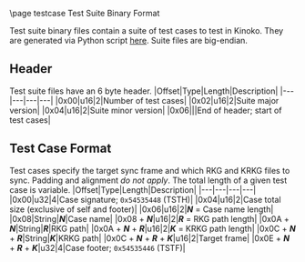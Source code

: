 \page testcase Test Suite Binary Format

Test suite binary files contain a suite of test cases to test in Kinoko. They are generated via Python script [here](https://github.com/vabold/Kinoko/blob/main/tools/generate_tests.py).
Suite files are big-endian.

## Header
Test suite files have an 6 byte header.
|Offset|Type|Length|Description|
|---|---|---|---|
|0x00|u16|2|Number of test cases|
|0x02|u16|2|Suite major version|
|0x04|u16|2|Suite minor version|
|0x06|||End of header; start of test cases|

## Test Case Format
Test cases specify the target sync frame and which RKG and KRKG files to sync. Padding and alignment _do not apply_. The total length of a given test case is variable.
|Offset|Type|Length|Description|
|---|---|---|---|
|0x00|u32|4|Case signature; `0x54535448` (TSTH)|
|0x04|u16|2|Case total size (exclusive of self and footer)|
|0x06|u16|2|***N*** = Case name length|
|0x08|String|***N***|Case name|
|0x08 + ***N***|u16|2|***R*** = RKG path length|
|0x0A + ***N***|String|***R***|RKG path|
|0x0A + ***N*** + ***R***|u16|2|***K*** = KRKG path length|
|0x0C + ***N*** + ***R***|String|***K***|KRKG path|
|0x0C + ***N*** + ***R*** + ***K***|u16|2|Target frame|
|0x0E + ***N*** + ***R*** + ***K***|u32|4|Case footer; `0x54535446` (TSTF)|
